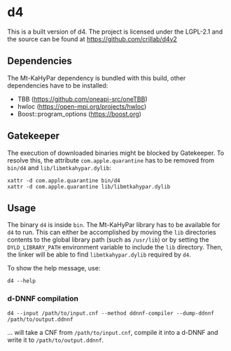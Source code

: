 # d4

This is a built version of d4.
The project is licensed under the LGPL-2.1 and the source can be found at https://github.com/crillab/d4v2

## Dependencies

The Mt-KaHyPar dependency is bundled with this build, other dependencies have to be installed:

- TBB (https://github.com/oneapi-src/oneTBB)
- hwloc (https://open-mpi.org/projects/hwloc)
- Boost::program_options (https://boost.org)

## Gatekeeper

The execution of downloaded binaries might be blocked by Gatekeeper.
To resolve this, the attribute `com.apple.quarantine` has to be removed from `bin/d4` and `lib/libmtkahypar.dylib`:

```
xattr -d com.apple.quarantine bin/d4
xattr -d com.apple.quarantine lib/libmtkahypar.dylib
```

## Usage

The binary `d4` is inside `bin`.
The Mt-KaHyPar library has to be available for `d4` to run.
This can either be accomplished by moving the `lib` directories contents to the global library path (such as `/usr/lib`)
or by setting the `DYLD_LIBRARY_PATH` environment variable to include the `lib` directory.
Then, the linker will be able to find `libmtkahypar.dylib` required by `d4`.

To show the help message, use:

```
d4 --help
```

### d-DNNF compilation

```
d4 --input /path/to/input.cnf --method ddnnf-compiler --dump-ddnnf /path/to/output.ddnnf
```

... will take a CNF from `/path/to/input.cnf`, compile it into a d-DNNF and write it to `/path/to/output.ddnnf`.
